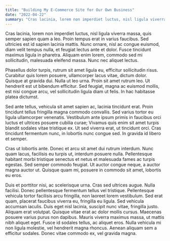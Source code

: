 ```yaml
---
title: "Building My E-Commerce Site for Our Own Business"
date: "2022-04-22"
summary: "Cras lacinia, lorem non imperdiet luctus, nisl ligula viverra massa, quis semper sapien quam a leo. Proin tempus erat in varius faucibus. Sed ultricies est id sapien lacinia mattis. Nunc ornare, nisl ac congue euismod, diam velit tempus nulla, et feugiat lectus ante et dolor. Fusce tincidunt maximus ligula in pharetra. Aliquam enim lorem, commodo sed mi sollicitudin, malesuada eleifend massa. Nunc nec aliquet lectus."
---
```


Cras lacinia, lorem non imperdiet luctus, nisl ligula viverra massa, quis semper sapien quam a leo. Proin tempus erat in varius faucibus. Sed ultricies est id sapien lacinia mattis. Nunc ornare, nisl ac congue euismod, diam velit tempus nulla, et feugiat lectus ante et dolor. Fusce tincidunt maximus ligula in pharetra. Aliquam enim lorem, commodo sed mi sollicitudin, malesuada eleifend massa. Nunc nec aliquet lectus.

Phasellus dolor turpis, rutrum sit amet ligula eu, efficitur sollicitudin risus. Curabitur quis lorem posuere, ullamcorper lacus vitae, dictum dolor. Quisque at gravida dui. Nulla ut leo urna. Proin sit amet rutrum leo. Ut hendrerit est ut bibendum efficitur. Sed feugiat, magna ac euismod mollis, est nisi congue arcu, vel sollicitudin ligula diam ut felis. In hac habitasse platea dictumst.

Sed ante tellus, vehicula sit amet sapien ac, lacinia tincidunt erat. Proin tincidunt tellus fringilla magna commodo convallis. Sed varius tortor eu ligula ullamcorper venenatis. Vestibulum ante ipsum primis in faucibus orci luctus et ultrices posuere cubilia curae; Vivamus quis enim sit amet turpis blandit sodales vitae tristique ex. Ut sed viverra erat, ut tincidunt orci. Cras tincidunt fermentum nunc, in lobortis nunc congue sed. In gravida id libero et semper.

Cras ut lobortis ante. Donec et arcu sit amet dui rutrum interdum. Nunc quam lacus, facilisis eu turpis ut, interdum posuere nulla. Pellentesque habitant morbi tristique senectus et netus et malesuada fames ac turpis egestas. Sed semper commodo feugiat. Ut auctor congue neque, a auctor magna auctor ut. Quisque quam mi, posuere in commodo sit amet, lobortis eu eros.

Duis et porttitor nisi, ac scelerisque urna. Cras sed ultrices augue. Nulla facilisi. Donec pellentesque fermentum tellus vel tristique. Pellentesque vehicula tortor facilisis arcu fringilla, non laoreet lorem vestibulum. Sed erat quam, placerat faucibus viverra eu, fringilla eu ligula. Sed vehicula accumsan iaculis. Duis eget nisl lacinia, suscipit nunc vitae, fringilla justo. Aliquam erat volutpat. Quisque vitae erat ac dolor mollis cursus. Maecenas posuere varius purus non dapibus. Mauris viverra maximus massa, ut mattis nibh aliquet eget. Fusce id sodales tellus, ac aliquet eros. Nulla vehicula mi non ligula molestie, vel hendrerit magna rhoncus. Aenean aliquam sem a efficitur sodales. Donec vitae commodo ex, vel gravida magna.
